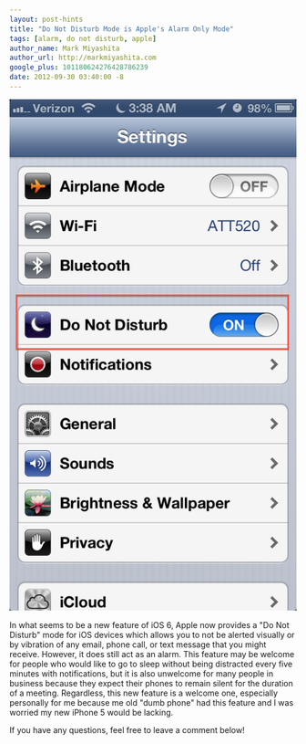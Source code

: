 ```yaml
---
layout: post-hints
title: "Do Not Disturb Mode is Apple's Alarm Only Mode"
tags: [alarm, do not disturb, apple]
author_name: Mark Miyashita
author_url: http://markmiyashita.com
google_plus: 101180624276428786239
date: 2012-09-30 03:40:00 -8
---
```


<img class="clear blog-image full-border" src="/images/do_not_disturb.png" title="Alarm Mode">

In what seems to be a new feature of iOS 6, Apple now provides a "Do Not Disturb" mode for iOS devices which allows you to not be alerted visually or by vibration of any email, phone call, or text message that you might receive. However, it does still act as an alarm. This feature may be welcome for people who would like to go to sleep without being distracted every five minutes with notifications, but it is also unwelcome for many people in business because they expect their phones to remain silent for the duration of a meeting. Regardless, this new feature is a welcome one, especially personally for me because me old "dumb phone" had this feature and I was worried my new iPhone 5 would be lacking.

If you have any questions, feel free to leave a comment below!
